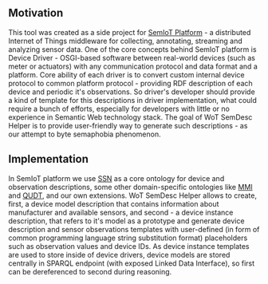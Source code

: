 ## Motivation

This tool was created as a side project for [SemIoT Platform](https://github.com/semiotproject/semiot-platform) - a distributed Internet of Things middleware for collecting, annotating, streaming and analyzing sensor data.
One of the core concepts behind SemIoT platform is Device Driver - OSGI-based software between real-world devices (such as meter or actuators) with any communication protocol and data format and a platform. Core ability of each driver is to convert custom internal device protocol to common platform protocol - providing RDF description of each device and periodic it's observations. So driver's developer should provide a kind of template for this descriptions in driver implementation, what could require a bunch of efforts, especially for developers with little or no experience in Semantic Web technology stack. 
The goal of WoT SemDesc Helper is to provide user-friendly way to generate such descriptions - as our attempt to byte semaphobia phenomenon.

## Implementation

In SemIoT platform we use [SSN](https://www.w3.org/2005/Incubator/ssn/ssnx/ssn) as a core ontology for device and observation descriptions, some other domain-specific ontologies like [MMI](https://www.w3.org/2001/sw/wiki/MMI) and [QUDT](http://www.qudt.org/), and our own extensions.
WoT SemDesc Helper allows to create, first, a device model description that contains information about manufacturer and available sensors, and second - a device instance description, that refers to it's model as a prototype and generate device description and sensor observations templates with user-defined (in form of common programming language string substitution format) placeholders such as observation values and device IDs.
As device instance templates are used to store inside of device drivers, device models are stored centrally in SPARQL endpoint (with exposed Linked Data Interface), so first can be dereferenced to second during reasoning. 
